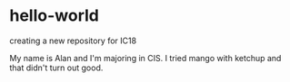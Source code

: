 # hello-world
creating a new repository for IC18

My name is Alan and I'm majoring in CIS.
I tried mango with ketchup and that didn't turn out good.
